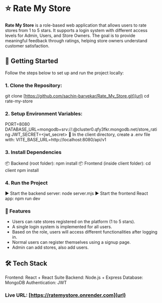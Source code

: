 # ⭐ Rate My Store
**Rate My Store** is a role-based web application that allows users to rate stores from 1 to 5 stars. It supports a login system with different access levels for Admin, Users, and Store Owners. The goal is to provide meaningful feedback through ratings, helping store owners understand customer satisfaction.

## 🚀 Getting Started
Follow the steps below to set up and run the project locally:

### 1. Clone the Repository:
git clone [https://github.com/sachin-barvekar/Rate_My_Store.git](url)
cd rate-my-store

### 2. Setup Environment Variables:
PORT=8080
DATABASE_URL=mongodb+srv://<username>:<password>@cluster0.qfy3fkr.mongodb.net/store_rating
JWT_SECRET=<jwt_secret>
📁 In the client directory, create a .env file with:
VITE_BASE_URL=http://localhost:8080/api/v1

### 3. Install Dependencies
📦 Backend (root folder):
npm install
📦 Frontend (inside client folder):
cd client
npm install

### 4. Run the Project
▶ Start the backend server:
node server.mjs
▶ Start the frontend React app:
npm run dev

### 📌 Features
- Users can rate stores registered on the platform (1 to 5 stars).
- A single login system is implemented for all users.
- Based on the role, users will access different functionalities after logging in.
- Normal users can register themselves using a signup page.
- Admin can add stores, also add users.

## 🛠 Tech Stack
Frontend: React + React Suite
Backend: Node.js + Express
Database: MongoDB
Authentication: JWT

### Live URL: [https://ratemystore.onrender.com](url)
